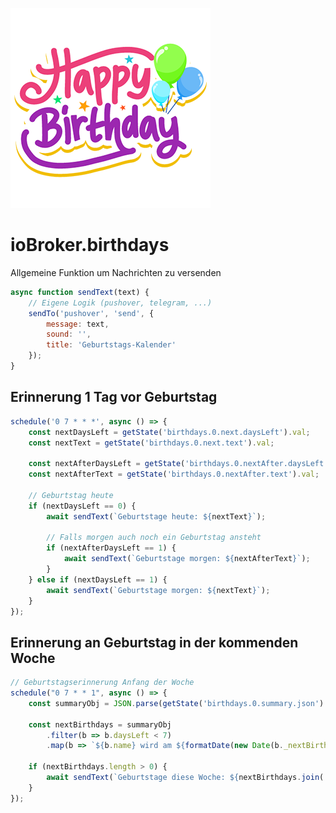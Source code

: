 ![Logo](../../admin/birthdays.png)

# ioBroker.birthdays

Allgemeine Funktion um Nachrichten zu versenden

```javascript
async function sendText(text) {
    // Eigene Logik (pushover, telegram, ...)
    sendTo('pushover', 'send', {
        message: text,
        sound: '',
        title: 'Geburtstags-Kalender'
    });
}
```

## Erinnerung 1 Tag vor Geburtstag

```javascript
schedule('0 7 * * *', async () => {
    const nextDaysLeft = getState('birthdays.0.next.daysLeft').val;
    const nextText = getState('birthdays.0.next.text').val;

    const nextAfterDaysLeft = getState('birthdays.0.nextAfter.daysLeft').val;
    const nextAfterText = getState('birthdays.0.nextAfter.text').val;

    // Geburtstag heute
    if (nextDaysLeft == 0) {
        await sendText(`Geburtstage heute: ${nextText}`);

        // Falls morgen auch noch ein Geburtstag ansteht
        if (nextAfterDaysLeft == 1) {
            await sendText(`Geburtstage morgen: ${nextAfterText}`);
        }
    } else if (nextDaysLeft == 1) {
        await sendText(`Geburtstage morgen: ${nextText}`);
    }
});
```

## Erinnerung an Geburtstag in der kommenden Woche

```javascript
// Geburtstagserinnerung Anfang der Woche
schedule("0 7 * * 1", async () => {
    const summaryObj = JSON.parse(getState('birthdays.0.summary.json').val);

    const nextBirthdays = summaryObj
        .filter(b => b.daysLeft < 7)
        .map(b => `${b.name} wird am ${formatDate(new Date(b._nextBirthday), 'WW')} ${b.age}`);

    if (nextBirthdays.length > 0) {
        await sendText(`Geburtstage diese Woche: ${nextBirthdays.join(', ')}`);
    }
});
```
